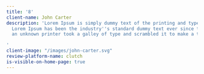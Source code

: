 ```yaml
---
title: '8'
client-name: John Carter
description: 'Lorem Ipsum is simply dummy text of the printing and typesetting industry.
  Lorem Ipsum has been the industry''s standard dummy text ever since the 1500s, when
  an unknown printer took a galley of type and scrambled it to make a type specimen

'
client-image: "/images/john-carter.svg"
review-platform-name: clutch
is-visible-on-home-page: true
---
```


